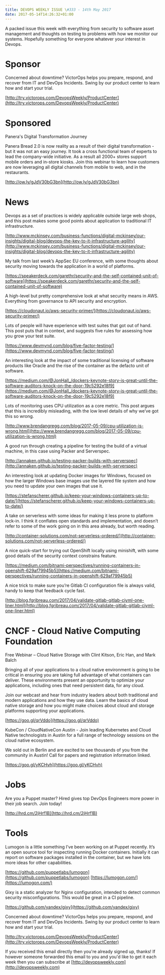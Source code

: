 ```yaml
---
title: DEVOPS WEEKLY ISSUE \#333 - 14th May 2017 
date: 2017-05-14T14:26:32+01:00
---
```


A packed issue this week with everything from security to software asset management and thoughts on testing to problems with how we monitor our systems. Hopefully something for everyone whatever your interest in Devops.


Sponsor
======

Concerned about downtime? VictorOps helps you prepare, respond, and recover from IT and DevOps Incidents. Swing by our product center to learn how and start your trial.

[http://try.victorops.com/DevopsWeekly/ProductCenter](http://try.victorops.com/DevopsWeekly/ProductCenter)


Sponsored
========

Panera's Digital Transformation Journey

Panera Bread 2.0 is now reality as a result of their digital transformation - but it was not an easy journey. It took a cross functional team of experts to lead the company-wide initiative. As a result all 2000+ stores support mobile orders and in-store kiosks. Join this webinar to learn how customers are now leveraging all digital channels from mobile to web, and in the restaurants.

[http://ow.ly/gJdV30bG3bn](http://ow.ly/gJdV30bG3bn)


News
====

Devops as a set of practices is widely applicable outside large web shops, and this post makes some good points about application to traditional IT infrastructure.

[http://www.mckinsey.com/business-functions/digital-mckinsey/our-insights/digital-blog/devops-the-key-to-it-infrastructure-agility](http://www.mckinsey.com/business-functions/digital-mckinsey/our-insights/digital-blog/devops-the-key-to-it-infrastructure-agility)


My talk from last week’s AppSec EU conference, with some thoughts about security moving towards the application in a world of platforms.

[https://speakerdeck.com/garethr/security-and-the-self-contained-unit-of-software](https://speakerdeck.com/garethr/security-and-the-self-contained-unit-of-software)


A high-level but pretty comprehensive look at what security means in AWS. Everything from governance to API security and encryption.

[https://cloudonaut.io/aws-security-primer/](https://cloudonaut.io/aws-security-primer/)


Lots of people will have experience with test suites that got out of hand. This post puts that in context, and suggests five rules for assessing how you grow your test suite.

[https://www.devmynd.com/blog/five-factor-testing/](https://www.devmynd.com/blog/five-factor-testing/)


An interesting look at the impact of some traditional licensing of software products like Oracle and the rise of the container as the defacto unit of software.

[https://medium.com/@JonHall_/dockers-keynote-story-is-great-until-the-software-auditors-knock-on-the-door-19c5292e18f9](https://medium.com/@JonHall_/dockers-keynote-story-is-great-until-the-software-auditors-knock-on-the-door-19c5292e18f9)


Lots of monitoring uses CPU utilization as a core metric. This post argues that this is incredibly misleading, with the low level details of why we’ve got this so wrong.

[http://www.brendangregg.com/blog/2017-05-09/cpu-utilization-is-wrong.html](http://www.brendangregg.com/blog/2017-05-09/cpu-utilization-is-wrong.html)


A good run through creating a pipeline for testing the build of a virtual machine, in this case using Packer and Serverspec.

[http://annaken.github.io/testing-packer-builds-with-serverspec](http://annaken.github.io/testing-packer-builds-with-serverspec)


An interesting look at updating Docker images for Windows, focused on how the larger Windows base images use the layered file system and how you need to update your own images that use it.

[https://stefanscherer.github.io/keep-your-windows-containers-up-to-date/](https://stefanscherer.github.io/keep-your-windows-containers-up-to-date/)


A take on serverless with some ideas for making it less prone to platform lock-in. I think it conflates open standards and implementation, and doesn’t refer to some of the work going on in this area already, but worth reading.

[http://container-solutions.com/not-serverless-ordered/](http://container-solutions.com/not-serverless-ordered/)


A nice quick-start for trying out OpenShift locally using minishift, with some good details of the security context constrains feature.

[https://medium.com/bitnami-perspectives/running-containers-in-openshift-629af79945b5](https://medium.com/bitnami-perspectives/running-containers-in-openshift-629af79945b5)


A nice trick to make sure you’re Gitlab CI configuration file is always valid, handy to keep that feedback cycle fast.

[http://blog.fgribreau.com/2017/04/validate-gitlab-gitlab-ciyml-one-liner.html](http://blog.fgribreau.com/2017/04/validate-gitlab-gitlab-ciyml-one-liner.html)


CNCF - Cloud Native Computing Foundation
====

Free Webinar – Cloud Native Storage with Clint Kitson, Eric Han, and Mark Balch

Bringing all of your applications to a cloud native environment is going to be critical in ensuring you are taking full advantage of what containers can deliver. These environments present an opportunity to optimize your applications, including ones that need persistent data, for any cloud.

Join our webcast and hear from industry leaders about both traditional and modern applications and how they use data. Learn the basics of cloud native storage and how you might make choices about cloud and storage platforms supporting your applications.

[https://goo.gl/qrVddo](https://goo.gl/qrVddo)


KubeCon / CloudNativeCon Austin - Join leading Kubernetes and Cloud Native technologists in Austin for a full range of technology sessions on the cloud native ecosystem.

We sold out in Berlin and are excited to see thousands of you from the community in Austin! Call for papers and registration information linked.

[https://goo.gl/yKCHvh](https://goo.gl/yKCHvh)


Jobs
====

Are you a Puppet master? Hired gives top DevOps Engineers more power in their job search. Join today!

[http://hrd.cm/2jHrf1B](http://hrd.cm/2jHrf1B)


Tools
=====

Lumogon is a little something I’ve been working on at Puppet recently. It’s an open source tool for inspecting running Docker containers. Initially it can report on software packages installed in the container, but we have lots more ideas for other capabilities.

[https://github.com/puppetlabs/lumogon](https://github.com/puppetlabs/lumogon)
[https://lumogon.com/](https://lumogon.com/)


Gixy is a static analyzer for Nginx configuration, intended to detect common security misconfigurations. This would be great in a CI pipeline.

[https://github.com/yandex/gixy](https://github.com/yandex/gixy)


Concerned about downtime? VictorOps helps you prepare, respond, and recover from IT and DevOps Incidents. Swing by our product center to learn how and start your trial.

[http://try.victorops.com/DevopsWeekly/ProductCenter](http://try.victorops.com/DevopsWeekly/ProductCenter)



If you received this email directly then you're already signed up, thanks! If however someone forwarded this email to you and you'd like to get it each week then you can subscribe at [http://devopsweekly.com](http://devopsweekly.com)

